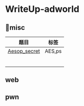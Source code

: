 # WriteUp-adworld

## **:ox:misc**

| 题目                                                         | 标签   |
| ------------------------------------------------------------ | ------ |
| [Aesop_secret ](https://github.com/ByeRose/writeups-adworld/blob/main/misc/%5BAES%2Cps%5DAesop_secret%20%E6%94%BB%E9%98%B2%E4%B8%96%E7%95%8C.pdf) | AES,ps |
|                                                              |        |
|                                                              |        |
|                                                              |        |
|                                                              |        |
|                                                              |        |
|                                                              |        |

## **web**



## **pwn**